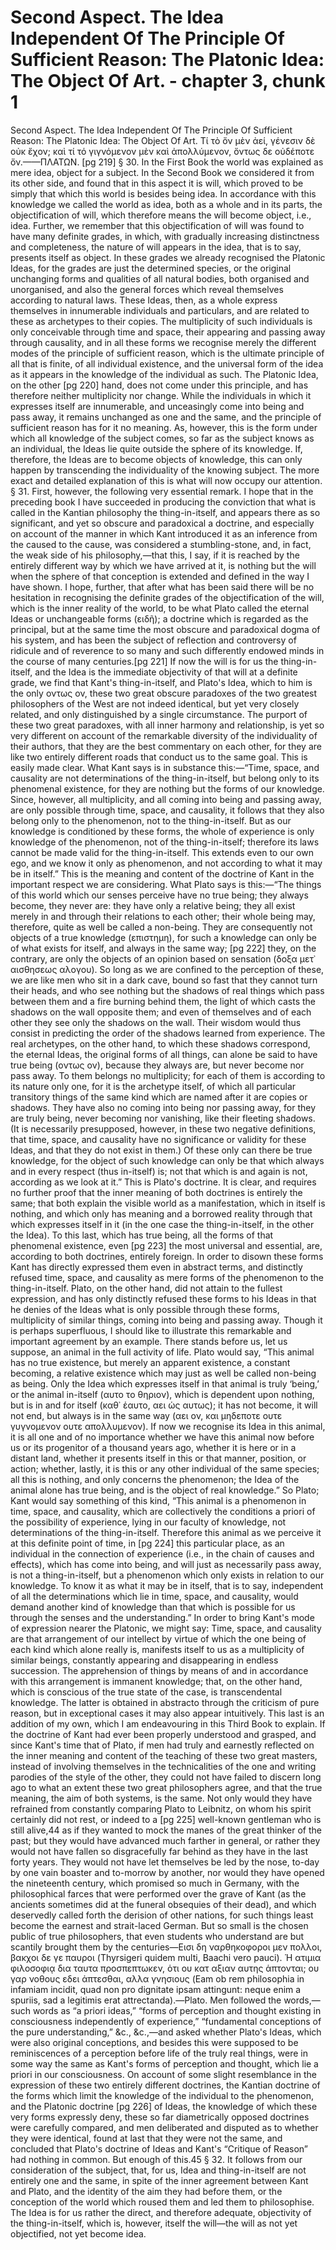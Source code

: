 # Second Aspect. The Idea Independent Of The Principle Of Sufficient Reason: The Platonic Idea: The Object Of Art. - chapter 3, chunk 1

Second Aspect. The Idea Independent Of The Principle Of Sufficient Reason: The Platonic Idea: The Object Of Art. Τί τὸ ὄν μὲν ἀεί, γένεσιν δὲ οὐκ ἔχον; καὶ τί τό γιγνόμενον μὲν καὶ ἀπολλύμενον, ὄντως δε οὐδέποτε ὄν.——ΠΛΑΤΩΝ. [pg 219] § 30. In the First Book the world was explained as mere idea, object for a subject. In the Second Book we considered it from its other side, and found that in this aspect it is will, which proved to be simply that which this world is besides being idea. In accordance with this knowledge we called the world as idea, both as a whole and in its parts, the objectification of will, which therefore means the will become object, i.e., idea. Further, we remember that this objectification of will was found to have many definite grades, in which, with gradually increasing distinctness and completeness, the nature of will appears in the idea, that is to say, presents itself as object. In these grades we already recognised the Platonic Ideas, for the grades are just the determined species, or the original unchanging forms and qualities of all natural bodies, both organised and unorganised, and also the general forces which reveal themselves according to natural laws. These Ideas, then, as a whole express themselves in innumerable individuals and particulars, and are related to these as archetypes to their copies. The multiplicity of such individuals is only conceivable through time and space, their appearing and passing away through causality, and in all these forms we recognise merely the different modes of the principle of sufficient reason, which is the ultimate principle of all that is finite, of all individual existence, and the universal form of the idea as it appears in the knowledge of the individual as such. The Platonic Idea, on the other [pg 220] hand, does not come under this principle, and has therefore neither multiplicity nor change. While the individuals in which it expresses itself are innumerable, and unceasingly come into being and pass away, it remains unchanged as one and the same, and the principle of sufficient reason has for it no meaning. As, however, this is the form under which all knowledge of the subject comes, so far as the subject knows as an individual, the Ideas lie quite outside the sphere of its knowledge. If, therefore, the Ideas are to become objects of knowledge, this can only happen by transcending the individuality of the knowing subject. The more exact and detailed explanation of this is what will now occupy our attention. § 31. First, however, the following very essential remark. I hope that in the preceding book I have succeeded in producing the conviction that what is called in the Kantian philosophy the thing-in-itself, and appears there as so significant, and yet so obscure and paradoxical a doctrine, and especially on account of the manner in which Kant introduced it as an inference from the caused to the cause, was considered a stumbling-stone, and, in fact, the weak side of his philosophy,—that this, I say, if it is reached by the entirely different way by which we have arrived at it, is nothing but the will when the sphere of that conception is extended and defined in the way I have shown. I hope, further, that after what has been said there will be no hesitation in recognising the definite grades of the objectification of the will, which is the inner reality of the world, to be what Plato called the eternal Ideas or unchangeable forms (ειδῆ); a doctrine which is regarded as the principal, but at the same time the most obscure and paradoxical dogma of his system, and has been the subject of reflection and controversy of ridicule and of reverence to so many and such differently endowed minds in the course of many centuries.[pg 221] If now the will is for us the thing-in-itself, and the Idea is the immediate objectivity of that will at a definite grade, we find that Kant's thing-in-itself, and Plato's Idea, which to him is the only οντως ον, these two great obscure paradoxes of the two greatest philosophers of the West are not indeed identical, but yet very closely related, and only distinguished by a single circumstance. The purport of these two great paradoxes, with all inner harmony and relationship, is yet so very different on account of the remarkable diversity of the individuality of their authors, that they are the best commentary on each other, for they are like two entirely different roads that conduct us to the same goal. This is easily made clear. What Kant says is in substance this:—“Time, space, and causality are not determinations of the thing-in-itself, but belong only to its phenomenal existence, for they are nothing but the forms of our knowledge. Since, however, all multiplicity, and all coming into being and passing away, are only possible through time, space, and causality, it follows that they also belong only to the phenomenon, not to the thing-in-itself. But as our knowledge is conditioned by these forms, the whole of experience is only knowledge of the phenomenon, not of the thing-in-itself; therefore its laws cannot be made valid for the thing-in-itself. This extends even to our own ego, and we know it only as phenomenon, and not according to what it may be in itself.” This is the meaning and content of the doctrine of Kant in the important respect we are considering. What Plato says is this:—“The things of this world which our senses perceive have no true being; they always become, they never are: they have only a relative being; they all exist merely in and through their relations to each other; their whole being may, therefore, quite as well be called a non-being. They are consequently not objects of a true knowledge (επιστημη), for such a knowledge can only be of what exists for itself, and always in the same way; [pg 222] they, on the contrary, are only the objects of an opinion based on sensation (δοξα μετ᾽ αισθησεως αλογου). So long as we are confined to the perception of these, we are like men who sit in a dark cave, bound so fast that they cannot turn their heads, and who see nothing but the shadows of real things which pass between them and a fire burning behind them, the light of which casts the shadows on the wall opposite them; and even of themselves and of each other they see only the shadows on the wall. Their wisdom would thus consist in predicting the order of the shadows learned from experience. The real archetypes, on the other hand, to which these shadows correspond, the eternal Ideas, the original forms of all things, can alone be said to have true being (οντως ον), because they always are, but never become nor pass away. To them belongs no multiplicity; for each of them is according to its nature only one, for it is the archetype itself, of which all particular transitory things of the same kind which are named after it are copies or shadows. They have also no coming into being nor passing away, for they are truly being, never becoming nor vanishing, like their fleeting shadows. (It is necessarily presupposed, however, in these two negative definitions, that time, space, and causality have no significance or validity for these Ideas, and that they do not exist in them.) Of these only can there be true knowledge, for the object of such knowledge can only be that which always and in every respect (thus in-itself) is; not that which is and again is not, according as we look at it.” This is Plato's doctrine. It is clear, and requires no further proof that the inner meaning of both doctrines is entirely the same; that both explain the visible world as a manifestation, which in itself is nothing, and which only has meaning and a borrowed reality through that which expresses itself in it (in the one case the thing-in-itself, in the other the Idea). To this last, which has true being, all the forms of that phenomenal existence, even [pg 223] the most universal and essential, are, according to both doctrines, entirely foreign. In order to disown these forms Kant has directly expressed them even in abstract terms, and distinctly refused time, space, and causality as mere forms of the phenomenon to the thing-in-itself. Plato, on the other hand, did not attain to the fullest expression, and has only distinctly refused these forms to his Ideas in that he denies of the Ideas what is only possible through these forms, multiplicity of similar things, coming into being and passing away. Though it is perhaps superfluous, I should like to illustrate this remarkable and important agreement by an example. There stands before us, let us suppose, an animal in the full activity of life. Plato would say, “This animal has no true existence, but merely an apparent existence, a constant becoming, a relative existence which may just as well be called non-being as being. Only the Idea which expresses itself in that animal is truly ‘being,’ or the animal in-itself (αυτο το θηριον), which is dependent upon nothing, but is in and for itself (καθ᾽ ἑαυτο, αει ὡς αυτως); it has not become, it will not end, but always is in the same way (αει ον, και μηδεποτε ουτε γυγνομενον ουτε απολλυμενον). If now we recognise its Idea in this animal, it is all one and of no importance whether we have this animal now before us or its progenitor of a thousand years ago, whether it is here or in a distant land, whether it presents itself in this or that manner, position, or action; whether, lastly, it is this or any other individual of the same species; all this is nothing, and only concerns the phenomenon; the Idea of the animal alone has true being, and is the object of real knowledge.” So Plato; Kant would say something of this kind, “This animal is a phenomenon in time, space, and causality, which are collectively the conditions a priori of the possibility of experience, lying in our faculty of knowledge, not determinations of the thing-in-itself. Therefore this animal as we perceive it at this definite point of time, in [pg 224] this particular place, as an individual in the connection of experience (i.e., in the chain of causes and effects), which has come into being, and will just as necessarily pass away, is not a thing-in-itself, but a phenomenon which only exists in relation to our knowledge. To know it as what it may be in itself, that is to say, independent of all the determinations which lie in time, space, and causality, would demand another kind of knowledge than that which is possible for us through the senses and the understanding.” In order to bring Kant's mode of expression nearer the Platonic, we might say: Time, space, and causality are that arrangement of our intellect by virtue of which the one being of each kind which alone really is, manifests itself to us as a multiplicity of similar beings, constantly appearing and disappearing in endless succession. The apprehension of things by means of and in accordance with this arrangement is immanent knowledge; that, on the other hand, which is conscious of the true state of the case, is transcendental knowledge. The latter is obtained in abstracto through the criticism of pure reason, but in exceptional cases it may also appear intuitively. This last is an addition of my own, which I am endeavouring in this Third Book to explain. If the doctrine of Kant had ever been properly understood and grasped, and since Kant's time that of Plato, if men had truly and earnestly reflected on the inner meaning and content of the teaching of these two great masters, instead of involving themselves in the technicalities of the one and writing parodies of the style of the other, they could not have failed to discern long ago to what an extent these two great philosophers agree, and that the true meaning, the aim of both systems, is the same. Not only would they have refrained from constantly comparing Plato to Leibnitz, on whom his spirit certainly did not rest, or indeed to a [pg 225] well-known gentleman who is still alive,44 as if they wanted to mock the manes of the great thinker of the past; but they would have advanced much farther in general, or rather they would not have fallen so disgracefully far behind as they have in the last forty years. They would not have let themselves be led by the nose, to-day by one vain boaster and to-morrow by another, nor would they have opened the nineteenth century, which promised so much in Germany, with the philosophical farces that were performed over the grave of Kant (as the ancients sometimes did at the funeral obsequies of their dead), and which deservedly called forth the derision of other nations, for such things least become the earnest and strait-laced German. But so small is the chosen public of true philosophers, that even students who understand are but scantily brought them by the centuries—Εισι δη ναρθηκοφοροι μεν πολλοι, βακχοι δε γε παυροι (Thyrsigeri quidem multi, Baachi vero pauci). Ἡ ατιμια φιλοσοφιᾳ δια ταυτα προσπεπτωκεν, ὁτι ου κατ αξιαν αυτης ἁπτονται; ου γαρ νοθους εδει ἁπτεσθαι, αλλα γνησιους (Eam ob rem philosophia in infamiam incidit, quad non pro dignitate ipsam attingunt: neque enim a spuriis, sad a legitimis erat attrectanda).—Plato. Men followed the words,—such words as “a priori ideas,” “forms of perception and thought existing in consciousness independently of experience,” “fundamental conceptions of the pure understanding,” &c., &c.,—and asked whether Plato's Ideas, which were also original conceptions, and besides this were supposed to be reminiscences of a perception before life of the truly real things, were in some way the same as Kant's forms of perception and thought, which lie a priori in our consciousness. On account of some slight resemblance in the expression of these two entirely different doctrines, the Kantian doctrine of the forms which limit the knowledge of the individual to the phenomenon, and the Platonic doctrine [pg 226] of Ideas, the knowledge of which these very forms expressly deny, these so far diametrically opposed doctrines were carefully compared, and men deliberated and disputed as to whether they were identical, found at last that they were not the same, and concluded that Plato's doctrine of Ideas and Kant's “Critique of Reason” had nothing in common. But enough of this.45 § 32. It follows from our consideration of the subject, that, for us, Idea and thing-in-itself are not entirely one and the same, in spite of the inner agreement between Kant and Plato, and the identity of the aim they had before them, or the conception of the world which roused them and led them to philosophise. The Idea is for us rather the direct, and therefore adequate, objectivity of the thing-in-itself, which is, however, itself the will—the will as not yet objectified, not yet become idea.
